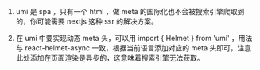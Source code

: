 1. umi 是 spa ，只有一个 html ，做 meta 的国际化也不会被搜索引擎爬取到的，你可能需要 nextjs 这种 ssr 的解决方案。

2. 在 umi 中要实现动态 meta 头，可以用 import { Helmet } from 'umi' ，用法与 react-helmet-async 一致，根据当前语言添加对应的 meta 头即可，注意此处添加在页面渲染是异步的，这意味着搜索引擎无法获取。
